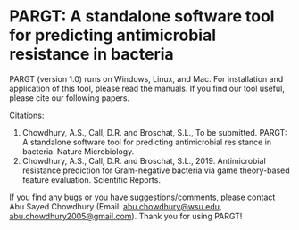 # PARGT: A standalone software tool for predicting antimicrobial resistance in bacteria 

PARGT (version 1.0) runs on Windows, Linux, and Mac. For installation and application of this tool, please read the manuals. If you find our tool useful, please cite our following papers. 

Citations:
1.  Chowdhury, A.S., Call, D.R. and Broschat, S.L., To be submitted. PARGT: A standalone software tool for predicting antimicrobial resistance in bacteria. Nature Microbiology.
2.	Chowdhury, A.S., Call, D.R. and Broschat, S.L., 2019. Antimicrobial resistance prediction for Gram-negative bacteria via game theory-based feature evaluation. Scientific Reports.


If you find any bugs or you have suggestions/comments, please contact Abu Sayed Chowdhury (Email: abu.chowdhury@wsu.edu, abu.chowdhury2005@gmail.com). Thank you for using PARGT!
